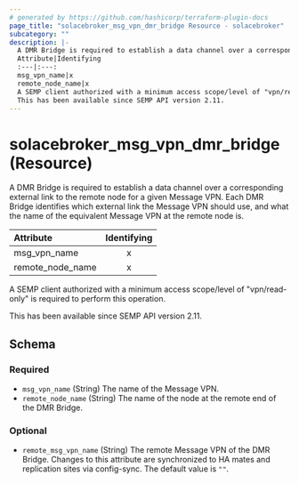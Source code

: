 ```yaml
---
# generated by https://github.com/hashicorp/terraform-plugin-docs
page_title: "solacebroker_msg_vpn_dmr_bridge Resource - solacebroker"
subcategory: ""
description: |-
  A DMR Bridge is required to establish a data channel over a corresponding external link to the remote node for a given Message VPN. Each DMR Bridge identifies which external link the Message VPN should use, and what the name of the equivalent Message VPN at the remote node is.
  Attribute|Identifying
  :---|:---:
  msg_vpn_name|x
  remote_node_name|x
  A SEMP client authorized with a minimum access scope/level of "vpn/read-only" is required to perform this operation.
  This has been available since SEMP API version 2.11.
---
```


# solacebroker_msg_vpn_dmr_bridge (Resource)

A DMR Bridge is required to establish a data channel over a corresponding external link to the remote node for a given Message VPN. Each DMR Bridge identifies which external link the Message VPN should use, and what the name of the equivalent Message VPN at the remote node is.


Attribute|Identifying
:---|:---:
msg_vpn_name|x
remote_node_name|x



A SEMP client authorized with a minimum access scope/level of "vpn/read-only" is required to perform this operation.

This has been available since SEMP API version 2.11.



<!-- schema generated by tfplugindocs -->
## Schema

### Required

- `msg_vpn_name` (String) The name of the Message VPN.
- `remote_node_name` (String) The name of the node at the remote end of the DMR Bridge.

### Optional

- `remote_msg_vpn_name` (String) The remote Message VPN of the DMR Bridge. Changes to this attribute are synchronized to HA mates and replication sites via config-sync. The default value is `""`.
